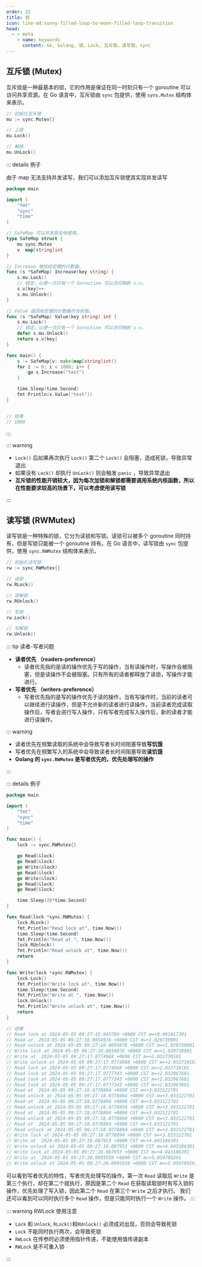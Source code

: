 ```yaml
---
order: 22
title: 锁
icon: line-md:sunny-filled-loop-to-moon-filled-loop-transition
head:
  - - meta
    - name: keywords
      content: Go, Golang, 锁，Lock, 互斥锁，读写锁，sync
---
```



## 互斥锁 (Mutex)

互斥锁是一种最基本的锁，它的作用是保证在同一时刻只有一个 goroutine 可以访问共享资源。在 Go 语言中，互斥锁由 `sync` 包提供，使用 `syns.Mutex` 结构体来表示。

```go
// 初始化互斥锁
mu := sync.Mutex{}

// 上锁
mu.Lock()

// 解锁
mu.UnLock()
```

::: details 例子

由于 map 无法支持并发读写，我们可以添加互斥锁使其实现并发读写

```go
package main

import (
	"fmt"
	"sync"
	"time"
)

// SafeMap 可以并发安全地使用。
type SafeMap struct {
	mu sync.Mutex
	v  map[string]int
}

// Increase 增加给定键的计数器。
func (s *SafeMap) Increase(key string) {
	s.mu.Lock()
	// 锁定，以便一次只有一个 Goroutine 可以访问映射 s.v。
	s.v[key]++
	s.mu.Unlock()
}

// Value 返回给定键的计数器的当前值。
func (s *SafeMap) Value(key string) int {
	s.mu.Lock()
	// 锁定，以便一次只有一个 Goroutine 可以访问映射 s.v。
	defer s.mu.Unlock()
	return s.v[key]
}

func main() {
	s := SafeMap{v: make(map[string]int)}
	for i := 0; i < 1000; i++ {
		go s.Increase("test")
	}

	time.Sleep(time.Second)
	fmt.Println(s.Value("test"))
}


// 结果
// 1000
```

:::

::: warning

- `Lock()` 后如果再次执行 `Lock()` 第二个 `Lock()` 会阻塞，造成死锁，导致异常退出
- 如果没有 `Lock()` 却执行 `UnLock()` 则会触发 `panic` ，导致异常退出
- **互斥锁的性能开销较大，因为每次加锁和解锁都需要调用系统内核函数，所以在性能要求较高的场景下，可以考虑使用读写锁**

:::


## 读写锁 (RWMutex)

读写锁是一种特殊的锁，它分为读锁和写锁。读锁可以被多个 goroutine 同时持有，但是写锁只能被一个 goroutine 持有。在 Go 语言中，读写锁由 `sync` 包提供，使用 `sync.RWMutex` 结构体来表示。

```go
// 初始化读写锁
rw := sync.RWMutex{}

// 读锁
rw.RLock()

// 读解锁
rw.RUnlock()

// 写锁
rw.Lock()

// 写解锁
rw.Unlock()
```

::: tip 读者-写者问题

- **读者优先 （readers-preference）**
	- 读者优先指的是读的操作优先于写的操作，当有读操作时，写操作会被阻塞，但是读操作不会被阻塞。只有所有的读者都释放了读锁，写操作才能进行。
- **写者优先 （writers-preference）**
	- 写者优先指的是写的操作优先于读的操作，当有写操作时，当前的读者可以继续进行读操作，但是不允许新的读者进行读操作，当前读者完成读取操作后，写者会进行写入操作，只有写者完成写入操作后，新的读者才能进行读操作。

::: warning

- 读者优先在频繁读取的系统中会导致写者长时间阻塞导致**写饥饿**
- 写者优先在频繁写入的系统中会导致读者长时间阻塞导致**读饥饿**
- **Golang 的 `sync.RWMutex` 是写者优先的，优先处理写的操作**

:::

::: details 例子

```go
package main

import (
	"fmt"
	"sync"
	"time"
)

func main() {
	lock := sync.RWMutex{}

	go Read(&lock)
	go Read(&lock)
	go Write(&lock)
	go Read(&lock)
	go Write(&lock)
	go Read(&lock)
	go Read(&lock)

	time.Sleep(20*time.Second)
}

func Read(lock *sync.RWMutex) {
	lock.RLock()
	fmt.Println("Read lock at", time.Now())
	time.Sleep(time.Second)
	fmt.Println("Read at ", time.Now())
	lock.RUnlock()
	fmt.Println("Read unlock at", time.Now())
	return
}

func Write(lock *sync.RWMutex) {
	lock.Lock()
	fmt.Println("Write lock at", time.Now())
	time.Sleep(time.Second)
	fmt.Println("Write at ", time.Now())
	lock.Unlock()
	fmt.Println("Write unlock at", time.Now())
	return
}

// 结果
// Read lock at 2024-05-05 09:27:15.045784 +0800 CST m=+0.001017301
// Read at  2024-05-05 09:27:16.0654976 +0800 CST m=+1.020730901
// Read unlock at 2024-05-05 09:27:16.0654976 +0800 CST m=+1.020730901
// Write lock at 2024-05-05 09:27:16.0654976 +0800 CST m=+1.020730901
// Write at  2024-05-05 09:27:17.0774968 +0800 CST m=+2.032730101
// Write unlock at 2024-05-05 09:27:17.0774968 +0800 CST m=+2.032730101
// Read lock at 2024-05-05 09:27:17.0774968 +0800 CST m=+2.032730101
// Read lock at 2024-05-05 09:27:17.0777343 +0800 CST m=+2.032967601
// Read lock at 2024-05-05 09:27:17.0777343 +0800 CST m=+2.032967601
// Read lock at 2024-05-05 09:27:17.0777343 +0800 CST m=+2.032967601
// Read at  2024-05-05 09:27:18.0778894 +0800 CST m=+3.033122701
// Read unlock at 2024-05-05 09:27:18.0778894 +0800 CST m=+3.033122701
// Read at  2024-05-05 09:27:18.0778894 +0800 CST m=+3.033122701
// Read unlock at 2024-05-05 09:27:18.0778894 +0800 CST m=+3.033122701
// Read at  2024-05-05 09:27:18.0778894 +0800 CST m=+3.033122701
// Read unlock at 2024-05-05 09:27:18.0778894 +0800 CST m=+3.033122701
// Read at  2024-05-05 09:27:18.0778894 +0800 CST m=+3.033122701
// Read unlock at 2024-05-05 09:27:18.0778894 +0800 CST m=+3.033122701
// Write lock at 2024-05-05 09:27:18.0778894 +0800 CST m=+3.033122701
// Write at  2024-05-05 09:27:19.087953 +0800 CST m=+4.043186301
// Write unlock at 2024-05-05 09:27:19.087953 +0800 CST m=+4.043186301
// Write lock at 2024-05-05 09:27:19.087953 +0800 CST m=+4.043186301
// Write at  2024-05-05 09:27:20.0995559 +0800 CST m=+5.054789201
// Write unlock at 2024-05-05 09:27:20.0995559 +0800 CST m=+5.054789201
```

可以看到写者优先的特性，写者优先处理写的操作，第一次 `Read` 读取后 `Write` 是第三个执行，却在第二个就执行，原因是第二个 `Read` 在获取读取锁时有写入锁的操作，优先处理了写入锁，因此第二个 `Read` 在第三个 `Write` 之后才执行。 我们还可以看到可以同时执行多个 `Read` 操作，但是只能同时执行一个 `Write` 操作。
:::

::: warning RWLock 使用注意

- `Lock` 和 `Unlock`, `RLock()`和`RUnlock()` 必须成对出现，否则会导致死锁
- `Lock` 不能同时执行两次，会导致死锁
- `RWLock` 在传参时必须使用指针传递，不能使用值传递副本
- `RWLock` 是不可重入锁 

:::